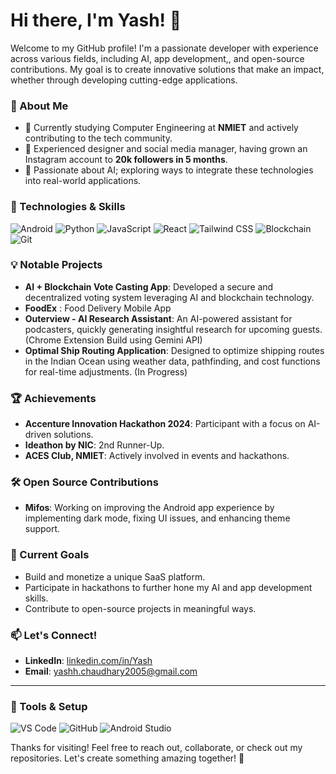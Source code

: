 # Hi there, I'm Yash! 👋

Welcome to my GitHub profile! I'm a passionate developer with experience across various fields, including AI, app development,, and open-source contributions. My goal is to create innovative solutions that make an impact, whether through developing cutting-edge applications.

### 🌟 About Me
- 💼 Currently studying Computer Engineering at **NMIET** and actively contributing to the tech community.
- 🎨 Experienced designer and social media manager, having grown an Instagram account to **20k followers in 5 months**.
- 🚀 Passionate about AI; exploring ways to integrate these technologies into real-world applications.

### 🔧 Technologies & Skills
![Android](https://img.shields.io/badge/Android-3DDC84?style=for-the-badge&logo=android&logoColor=white)
![Python](https://img.shields.io/badge/Python-3670A0?style=for-the-badge&logo=python&logoColor=ffdd54)
![JavaScript](https://img.shields.io/badge/JavaScript-323330?style=for-the-badge&logo=javascript&logoColor=F7DF1E)
![React](https://img.shields.io/badge/React-20232A?style=for-the-badge&logo=react&logoColor=61DAFB)
![Tailwind CSS](https://img.shields.io/badge/TailwindCSS-38B2AC?style=for-the-badge&logo=tailwind-css&logoColor=white)
![Blockchain](https://img.shields.io/badge/Blockchain-121D33?style=for-the-badge&logo=ethereum&logoColor=white)
![Git](https://img.shields.io/badge/Git-F05032?style=for-the-badge&logo=git&logoColor=white)

### 💡 Notable Projects
- **AI + Blockchain Vote Casting App**: Developed a secure and decentralized voting system leveraging AI and blockchain technology.
- **FoodEx** : Food Delivery Mobile App
- **Outerview - AI Research Assistant**: An AI-powered assistant for podcasters, quickly generating insightful research for upcoming guests. (Chrome Extension Build using Gemini API)
- **Optimal Ship Routing Application**: Designed to optimize shipping routes in the Indian Ocean using weather data, pathfinding, and cost functions for real-time adjustments. (In Progress)

### 🏆 Achievements
- **Accenture Innovation Hackathon 2024**: Participant with a focus on AI-driven solutions.
- **Ideathon by NIC**: 2nd Runner-Up.
- **ACES Club, NMIET**: Actively involved in events and hackathons.

### 🛠️ Open Source Contributions
- **Mifos**: Working on improving the Android app experience by implementing dark mode, fixing UI issues, and enhancing theme support.

### 🎯 Current Goals
- Build and monetize a unique SaaS platform.
- Participate in hackathons to further hone my AI and app development skills.
- Contribute to open-source projects in meaningful ways.

### 📫 Let's Connect!
- **LinkedIn**: [linkedin.com/in/Yash](https://linkedin.com/in/yashchaudhary18)
- **Email**: yashh.chaudhary2005@gmail.com

---

### 🧰 Tools & Setup
![VS Code](https://img.shields.io/badge/Editor-VS%20Code-blue?style=flat-square&logo=visual-studio-code)
![GitHub](https://img.shields.io/badge/-GitHub-181717?style=flat-square&logo=github)
![Android Studio](https://img.shields.io/badge/Android%20Studio-3DDC84?style=flat-square&logo=android-studio&logoColor=white)

Thanks for visiting! Feel free to reach out, collaborate, or check out my repositories. Let's create something amazing together! 🚀
